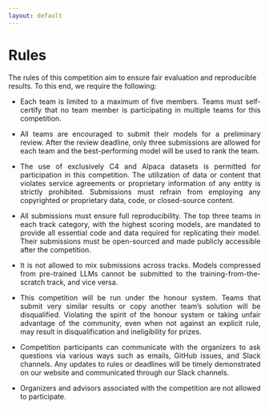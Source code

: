 ```yaml
---
layout: default
---
```


# Rules

The rules of this competition aim to ensure fair evaluation and reproducible results. To this end, we require the following:

* <p style='text-align: justify;'>Each team is limited to a maximum of five members. Teams must self-certify that no team member is participating in multiple teams for this competition. 
* <p style='text-align: justify;'>All teams are encouraged to submit their models for a preliminary review. After the review deadline, only three submissions are allowed for each team and the best-performing model will be used to rank the team.
* <p style='text-align: justify;'>The use of exclusively C4 and Alpaca datasets is permitted for participation in this competition. The utilization of data or content that violates service agreements or proprietary information of any entity is strictly prohibited. Submissions must refrain from employing any copyrighted or proprietary data, code, or closed-source content. 
* <p style='text-align: justify;'>All submissions must ensure full reproducibility. The top three teams in each track category, with the highest scoring models, are mandated to provide all essential code and data required for replicating their model. Their submissions must be open-sourced and made publicly accessible after the competition.
* <p style='text-align: justify;'>It is not allowed to mix submissions across tracks. Models compressed from pre-trained LLMs cannot be submitted to the training-from-the-scratch track, and vice versa.
* <p style='text-align: justify;'>This competition will be run under the honour system. Teams that submit very similar results or copy another team’s solution will be disqualified. Violating the spirit of the honour system or taking unfair advantage of the community, even when not against an explicit rule, may result in disqualification and ineligibility for prizes.
* <p style='text-align: justify;'>Competition participants can communicate with the organizers to ask questions via various ways such as emails, GitHub issues, and Slack channels. Any updates to rules or deadlines will be timely demonstrated on our website and communicated through our Slack channels.
* <p style='text-align: justify;'>Organizers and advisors associated with the competition are not allowed to participate.
